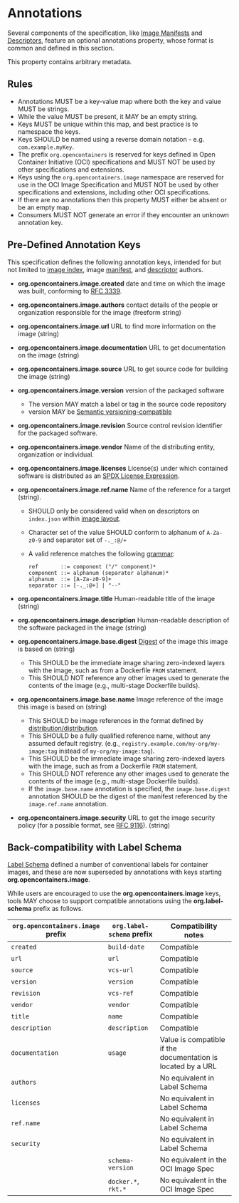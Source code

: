 # Annotations

Several components of the specification, like [Image Manifests](manifest.md) and [Descriptors](descriptor.md), feature an optional annotations property, whose format is common and defined in this section.

This property contains arbitrary metadata.

## Rules

- Annotations MUST be a key-value map where both the key and value MUST be strings.
- While the value MUST be present, it MAY be an empty string.
- Keys MUST be unique within this map, and best practice is to namespace the keys.
- Keys SHOULD be named using a reverse domain notation - e.g. `com.example.myKey`.
- The prefix `org.opencontainers` is reserved for keys defined in Open Container Initiative (OCI) specifications and MUST NOT be used by other specifications and extensions.
- Keys using the `org.opencontainers.image` namespace are reserved for use in the OCI Image Specification and MUST NOT be used by other specifications and extensions, including other OCI specifications.
- If there are no annotations then this property MUST either be absent or be an empty map.
- Consumers MUST NOT generate an error if they encounter an unknown annotation key.

## Pre-Defined Annotation Keys

This specification defines the following annotation keys, intended for but not limited to [image index](image-index.md), image [manifest](manifest.md), and [descriptor](descriptor.md) authors.

- **org.opencontainers.image.created** date and time on which the image was built, conforming to [RFC 3339][rfc3339].
- **org.opencontainers.image.authors** contact details of the people or organization responsible for the image (freeform string)
- **org.opencontainers.image.url** URL to find more information on the image (string)
- **org.opencontainers.image.documentation** URL to get documentation on the image (string)
- **org.opencontainers.image.source** URL to get source code for building the image (string)
- **org.opencontainers.image.version** version of the packaged software
  - The version MAY match a label or tag in the source code repository
  - version MAY be [Semantic versioning-compatible](https://semver.org/)
- **org.opencontainers.image.revision** Source control revision identifier for the packaged software.
- **org.opencontainers.image.vendor** Name of the distributing entity, organization or individual.
- **org.opencontainers.image.licenses** License(s) under which contained software is distributed as an [SPDX License Expression][spdx-license-expression].
- **org.opencontainers.image.ref.name** Name of the reference for a target (string).
  - SHOULD only be considered valid when on descriptors on `index.json` within [image layout](image-layout.md).
  - Character set of the value SHOULD conform to alphanum of `A-Za-z0-9` and separator set of `-._:@/+`
  - A valid reference matches the following [grammar](considerations.md#ebnf):

    ```ebnf
    ref       ::= component ("/" component)*
    component ::= alphanum (separator alphanum)*
    alphanum  ::= [A-Za-z0-9]+
    separator ::= [-._:@+] | "--"
    ```

- **org.opencontainers.image.title** Human-readable title of the image (string)
- **org.opencontainers.image.description** Human-readable description of the software packaged in the image (string)
- **org.opencontainers.image.base.digest** [Digest](descriptor.md#digests) of the image this image is based on (string)
  - This SHOULD be the immediate image sharing zero-indexed layers with the image, such as from a Dockerfile `FROM` statement.
  - This SHOULD NOT reference any other images used to generate the contents of the image (e.g., multi-stage Dockerfile builds).
- **org.opencontainers.image.base.name** Image reference of the image this image is based on (string)
  - This SHOULD be image references in the format defined by [distribution/distribution][distribution-reference].
  - This SHOULD be a fully qualified reference name, without any assumed default registry. (e.g., `registry.example.com/my-org/my-image:tag` instead of `my-org/my-image:tag`).
  - This SHOULD be the immediate image sharing zero-indexed layers with the image, such as from a Dockerfile `FROM` statement.
  - This SHOULD NOT reference any other images used to generate the contents of the image (e.g., multi-stage Dockerfile builds).
  - If the `image.base.name` annotation is specified, the `image.base.digest` annotation SHOULD be the digest of the manifest referenced by the `image.ref.name` annotation.
- **org.opencontainers.image.security** URL to get the image security policy (for a possible format, see [RFC 9116][rfc9116]). (string)

## Back-compatibility with Label Schema

[Label Schema][label-schema] defined a number of conventional labels for container images, and these are now superseded by annotations with keys starting **org.opencontainers.image**.

While users are encouraged to use the **org.opencontainers.image** keys, tools MAY choose to support compatible annotations using the **org.label-schema** prefix as follows.

| `org.opencontainers.image` prefix | `org.label-schema` prefix | Compatibility notes |
|---------------------------|-------------------------|---------------------|
| `created` | `build-date` | Compatible |
| `url` | `url` | Compatible |
| `source` | `vcs-url` | Compatible |
| `version` | `version` | Compatible |
| `revision` | `vcs-ref` | Compatible |
| `vendor` | `vendor` | Compatible |
| `title` | `name` | Compatible |
| `description` | `description` | Compatible |
| `documentation` | `usage` | Value is compatible if the documentation is located by a URL |
| `authors` |  | No equivalent in Label Schema |
| `licenses` | | No equivalent in Label Schema |
| `ref.name` | | No equivalent in Label Schema |
| `security` | | No equivalent in Label Schema |
| | `schema-version`| No equivalent in the OCI Image Spec |
| | `docker.*`, `rkt.*` | No equivalent in the OCI Image Spec |

[distribution-reference]: https://github.com/distribution/distribution/blob/d0deff9cd6c2b8c82c6f3d1c713af51df099d07b/reference/reference.go
[label-schema]: https://github.com/label-schema/label-schema.org/blob/gh-pages/rc1.md
[rfc3339]: https://datatracker.ietf.org/doc/html/rfc3339#section-5.6
[rfc9116]: https://datatracker.ietf.org/doc/html/rfc9116
[spdx-license-expression]: https://spdx.github.io/spdx-spec/v2.3/SPDX-license-expressions/
